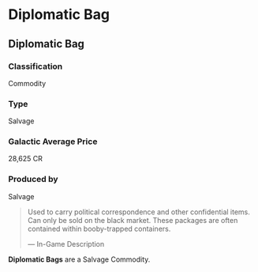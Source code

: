 # Diplomatic Bag
## Diplomatic Bag

### Classification

Commodity

### Type

Salvage

### Galactic Average Price

28,625 CR

### Produced by

Salvage

> 
> 
> Used to carry political correspondence and other confidential items. Can only be sold on the black market. These packages are often contained within booby-trapped containers.
> 
> 
> — In-Game Description
> 

**Diplomatic Bags** are a Salvage Commodity.